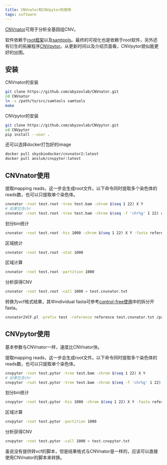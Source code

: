 ```yaml
---
title: CNVnator和CNVpytor的使用
tags: software
---
```


[CNVnator](https://github.com/abyzovlab/CNVnator)可用于分析全基因组CNV。

软件依赖于[root框架](https://root.cern/)以及[samtools](http://www.htslib.org/)。最终的可视化也是依赖于root软件，另外还有衍生的拓展程序[CNVpytor](https://github.com/abyzovlab/CNVpytor)。从更新时间以及介绍页面看，CNVpytor貌似能更好的出图。

## 安装

CNVnator的安装
```bash
git clone https://github.com/abyzovlab/CNVnator.git
cd CNVnator
ln -s /path/to/src/samtools samtools
make
```

CNVpytor的安装
```bash
git clone https://github.com/abyzovlab/CNVpytor.git
cd CNVpytor
pip install --user .
```

还可以选择docker打包好的image
```bash
docker pull skysbiodocker/cnvnator2:latest
docker pull ansluk/cnvpytor:latest
```

## CNVnator使用

提取mapping reads，这一步会生成root文件。以下命令同时提取多个染色体的reads数，也可以只提取单个染色体。
```bash
cnvnator -root test.root -tree test.bam -chrom $(seq 1 22) X Y
# 如果包含chr
cnvnator -root test.root -tree test.bam -chrom $(seq -f 'chr%g' 1 22) chrX chrY
```

划分bin统计
```bash
cnvnator -root test.root -his 1000 -chrom $(seq 1 22) X Y -fasta reference.fa
```

区域统计
```bash
cnvnator -root test.root -stat 1000
```

区域计算
```bash
cnvnator -root test.root -partition 1000
```

分析获得CNV
```bash
cnvnator -root test.root -call 1000 > test.cnvnator.txt
```

转换为vcf格式结果，其中individual fasta可参考[control-free使用](https://pzweuj.github.io/2022/01/25/Control-Freec.html)中的拆分开fasta。
```bash
cnvnator2VCF.pl -prefix test -reference reference test.cnvnator.txt /path/to/individual/fasta_files
```

## CNVpytor使用

基本参数与CNVnator一样，速度比CNVnator快。

提取mapping reads，这一步会生成root文件。以下命令同时提取多个染色体的reads数，也可以只提取单个染色体。
```bash
cnvpytor -root test.pytor -tree test.bam -chrom $(seq 1 22) X Y
# 如果包含chr
cnvpytor -root test.pytor -tree test.bam -chrom $(seq -f 'chr%g' 1 22) chrX chrY
```

划分bin统计
```bash
cnvpytor -root test.pytor -his 1000 -chrom $(seq 1 22) X Y -fasta reference.fa
```

区域计算
```bash
cnvpytor -root test.pytor -partition 1000
```

分析获得CNV
```bash
cnvpytor -root test.pytor -call 1000 > test.cnvpytor.txt
```

虽说没有提供转vcf的脚本，但是结果格式与CNVnator是一样的，应该可以直接使用CNVnator的脚本来转换。
